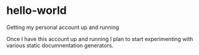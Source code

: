 # hello-world
Getting my personal account up and running

Once I have this account up and running I plan to start experimenting with various static documnentation generators. 


